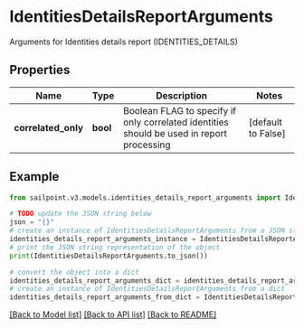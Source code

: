 # IdentitiesDetailsReportArguments

Arguments for Identities details report (IDENTITIES_DETAILS)

## Properties

Name | Type | Description | Notes
------------ | ------------- | ------------- | -------------
**correlated_only** | **bool** | Boolean FLAG to specify if only correlated identities should be used in report processing | [default to False]

## Example

```python
from sailpoint.v3.models.identities_details_report_arguments import IdentitiesDetailsReportArguments

# TODO update the JSON string below
json = "{}"
# create an instance of IdentitiesDetailsReportArguments from a JSON string
identities_details_report_arguments_instance = IdentitiesDetailsReportArguments.from_json(json)
# print the JSON string representation of the object
print(IdentitiesDetailsReportArguments.to_json())

# convert the object into a dict
identities_details_report_arguments_dict = identities_details_report_arguments_instance.to_dict()
# create an instance of IdentitiesDetailsReportArguments from a dict
identities_details_report_arguments_from_dict = IdentitiesDetailsReportArguments.from_dict(identities_details_report_arguments_dict)
```
[[Back to Model list]](../README.md#documentation-for-models) [[Back to API list]](../README.md#documentation-for-api-endpoints) [[Back to README]](../README.md)



